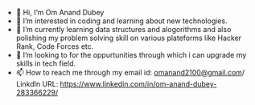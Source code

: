 - 👋 Hi, I’m Om Anand Dubey
- 👀 I’m interested in coding and learning about new technologies.
- 🌱 I’m currently learning data structures and alogorithms and also polishing my problem solving skill on various plateforms like Hacker Rank, Code Forces etc.
- 💞️ I’m looking to for the oppurtunities through which i can upgrade my skills in tech field.
- 📫 How to reach me through my email id: omanand2100@gmail.com/ LinkdIn URL: https://www.linkedin.com/in/om-anand-dubey-283366229/

<!---
Om20An00/Om20An00 is a ✨ special ✨ repository because its `README.md` (this file) appears on your GitHub profile.
You can click the Preview link to take a look at your changes.
--->
